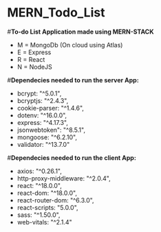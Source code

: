 # MERN_Todo_List

#**To-do List Application made using MERN-STACK**

- M = MongoDb (On cloud using Atlas)
- E = Express 
- R = React
- N = NodeJS

#**Dependecies needed to run the server App:**
- bcrypt: "^5.0.1",
- bcryptjs: "^2.4.3",
- cookie-parser: "^1.4.6",
- dotenv: "^16.0.0",
- express: "^4.17.3",
- jsonwebtoken": "^8.5.1",
- mongoose: "^6.2.10",
- validator: "^13.7.0"

#**Dependecies needed to run the client App:**
- axios: "^0.26.1",
- http-proxy-middleware: "^2.0.4",
- react: "^18.0.0",
- react-dom: "^18.0.0",
- react-router-dom: "^6.3.0",
- react-scripts: "5.0.0",
- sass: "^1.50.0",
- web-vitals: "^2.1.4"
